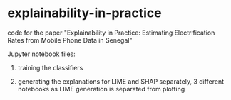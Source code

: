 # explainability-in-practice
code for the paper "Explainability in Practice: Estimating Electrification Rates from Mobile Phone Data in Senegal"

Jupyter notebook files:

1) training the classifiers

2) generating the explanations for LIME and SHAP separately, 3 different notebooks as LIME generation is separated from plotting
